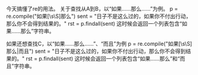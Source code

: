 今天搞懂了re的用法。
关于查找从A到B，以“如果……那么……”为例。
p = re.compile("如果[\s\S]那么")
sent = "日子不是这么过的，如果你不付出行动，那么你不会得到结果的。"
rst = p.findall(sent)
这时候会返回一个列表包含“如果……那么”字符串。

如果还想查找C，以“如果……那么……”、“而且”为例
p = re.compile("如果[\s\S]那么|而且")
sent = "日子不是这么过的，如果你不付出行动，那么你不会得到结果的。"
rst = p.findall(sent)
这时候会返回一个列表包含“如果……那么”和“而且”字符串。
